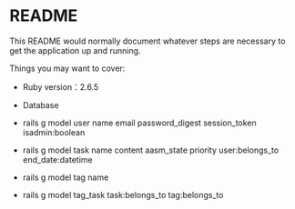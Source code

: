 # README

This README would normally document whatever steps are necessary to get the
application up and running.

Things you may want to cover:

* Ruby version：2.6.5

* Database

* rails g model user name email password_digest session_token isadmin:boolean

* rails g model task name content aasm_state priority user:belongs_to end_date:datetime

* rails g model tag name

* rails g model tag_task task:belongs_to tag:belongs_to
